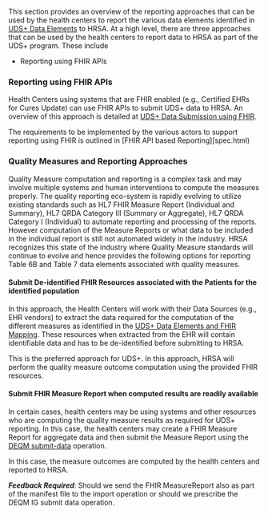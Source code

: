 This section provides an overview of the reporting approaches that can be used by the health centers to report the various data elements identified in [UDS+ Data Elements](dataelements.html) to HRSA.
At a high level, there are three approaches that can be used by the health centers to report data to HRSA as part of the UDS+ program. These include 

* Reporting using FHIR APIs

### Reporting using FHIR APIs

Health Centers using systems that are FHIR enabled (e.g., Certified EHRs for Cures Update) can use FHIR APIs to submit UDS+ data to HRSA. An overview of this approach is detailed at [UDS+ Data Submission using FHIR](usecases.html#uds-data-submission-workflow-using-fhir).

The requirements to be implemented by the various actors to support reporting using FHIR is outlined in [FHIR API based Reporting][spec.html)

### Quality Measures and Reporting Approaches

Quality Measure computation and reporting is a complex task and may involve multiple systems and human interventions to compute the measures properly. The quality reporting eco-system is rapidly evolving to utilize existing standards such as HL7 FHIR Measure Report (Individual and Summary), HL7 QRDA Category III (Summary or Aggregate), HL7 QRDA Category I (Individual) to automate reporting and processing of the reports. However computation of the Measure Reports or what data to be included in the individual report is still not automated widely in the industry.  HRSA recognizes this state of the industry where Quality Measure standards will continue to evolve and hence provides the following options for reporting Table 6B and Table 7 data elements associated with quality measures.

#### Submit De-identified FHIR Resources associated with the Patients for the identified population

In this approach, the Health Centers will work with their Data Sources (e.g., EHR vendors) to extract the data required for the computation of the different measures as identified in the [UDS+ Data Elements and FHIR Mapping](dataelements.html#analysis-of-the-table-6b-and-7-quality-of-care-measures-and-health-outcomes-and-disparities). These resources when extracted from the EHR will contain identifiable data and has to be de-identified before submitting to HRSA. 

This is the preferred approach for UDS+. In this approach, HRSA will perform the quality measure outcome computation using the provided FHIR resources. 

#### Submit FHIR Measure Report when computed results are readily available 

In certain cases, health centers may be using systems and other resources who are computing the quality measure results as required for UDS+ reporting. In this case, the health centers may create a FHIR Measure Report for aggregate data and then submit the Measure Report using the [DEQM submit-data]({{site.data.fhir.deqm}}/index.html) operation.
 
In this case, the measure outcomes are computed by the health centers and reported to HRSA.

***Feedback Required***: Should we send the FHIR MeasureReport also as part of the manifest file to the import operation or should we prescribe the DEQM IG submit data operation. 
